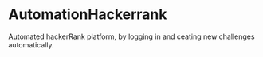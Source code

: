 # AutomationHackerrank
Automated hackerRank platform, by logging in and ceating new challenges automatically.
